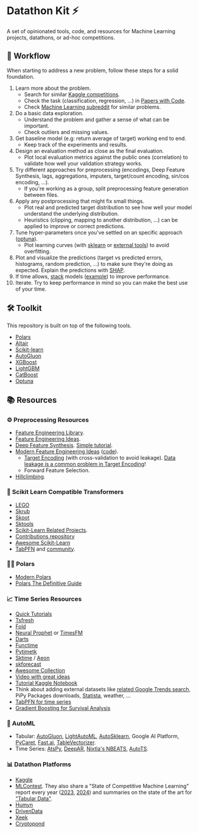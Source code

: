 # Datathon Kit ⚡

A set of opinionated tools, code, and resources for Machine Learning projects, datathons, or ad-hoc competitions.

## 🚀 Workflow

When starting to address a new problem, follow these steps for a solid foundation.

1. Learn more about the problem.
   - Search for similar [Kaggle competitions](https://www.kaggle.com/competitions).
   - Check the task (classification, regression, ...) in [Papers with Code](https://paperswithcode.com/).
   - Check [Machine Learning subreddit](https://www.reddit.com/r/MachineLearning) for similar problems.
2. Do a basic data exploration.
   - Understand the problem and gather a sense of what can be important.
   - Check outliers and missing values.
3. Get baseline model (e.g: return average of target) working end to end.
   - Keep track of the experiments and results.
4. Design an evaluation method as close as the final evaluation.
   - Plot local evaluation metrics against the public ones (correlation) to validate how well your validation strategy works.
5. Try different approaches for preprocessing (encodings, Deep Feature Synthesis, lags, aggregations, imputers, target/count encoding, sin/cos encoding, ...).
   - If you're working as a group, split preprocessing feature generation between files.
6. Apply any postprocessing that might fix small things.
   - Plot real and predicted target distribution to see how well your model understand the underlying distribution.
   - Heuristics (clipping, mapping to another distribution, ...) can be applied to improve or correct predictions.
7. Tune hyper-parameters once you've settled on an specific approach ([optuna](https://optuna.readthedocs.io/)).
   - Plot learning curves (with [sklearn](https://scikit-learn.org/stable/modules/learning_curve.html) or [external tools](https://github.com/reiinakano/scikit-plot)) to avoid overfitting.
8. Plot and visualize the predictions (target vs predicted errors, histograms, random prediction, ...) to make sure they're doing as expected. Explain the predictions with [SHAP](https://github.com/slundberg/shap).
9. If time allows, [stack](https://scikit-learn.org/stable/auto_examples/ensemble/plot_stack_predictors.html) models ([example](https://www.kaggle.com/couyang/featuretools-sklearn-pipeline#ML-Pipeline)) to improve performance.
10. Iterate. Try to keep performance in mind so you can make the best use of your time.

## 🛠️ Toolkit

This repository is built on top of the following tools.

- [Polars](https://pola.rs/)
- [Altair](https://altair-viz.github.io/)
- [Scikit-learn](https://scikit-learn.org/stable/)
- [AutoGluon](https://auto.gluon.ai/stable/install.html)
- [XGBoost](https://xgboost.readthedocs.io/en/stable/)
- [LightGBM](https://lightgbm.readthedocs.io/en/latest/)
- [CatBoost](https://catboost.ai/en/docs/v3/about/)
- [Optuna](https://optuna.org/)

## 📚 Resources

### ⚙️ Preprocessing Resources

- [Feature Engineering Library](https://feature-engine.trainindata.com/).
- [Feature Engineering Ideas](https://github.com/aikho/awesome-feature-engineering).
- [Deep Feature Synthesis](https://featuretools.alteryx.com/en/stable/getting_started/afe.html). [Simple tutorial](https://www.kaggle.com/willkoehrsen/automated-feature-engineering-basics).
- [Modern Feature Engineering Ideas](https://www.kaggle.com/c/playground-series-s4e12/discussion/554328) ([code](https://www.kaggle.com/code/cdeotte/first-place-single-model-cv-1-016-lb-1-016)).
  - [Target Encoding](https://www.kaggle.com/competitions/playground-series-s4e12/discussion/554328) (with cross-validation to avoid leakage). [Data leakage is a common problem in Target Encoding](https://www.geeksforgeeks.org/target-encoding-using-nested-cv-in-sklearn-pipeline/#the-challenge-of-data-leakage-nested-crossvalidation-cv)!
  - Forward Feature Selection.
- [Hillclimbing](https://www.kaggle.com/competitions/playground-series-s3e14/discussion/410639).

### 🛞 Scikit Learn Compatible Transformers

- [LEGO](https://github.com/koaning/scikit-lego)
- [Skrub](https://github.com/skrub-data/skrub)
- [Skoot](https://github.com/tgsmith61591/skoot)
- [Sktools](https://github.com/david26694/sktools)
- [Scikit-Learn Related Projects](https://scikit-learn.org/stable/related_projects.html).
- [Contributions repository](https://github.com/scikit-learn-contrib)
- [Awesome Scikit-Learn](https://github.com/fkromer/awesome-scikit-learn)
- [TabPFN](https://github.com/PriorLabs/tabpfn) and [community](https://github.com/PriorLabs/tabpfn-community).

### 🐻‍❄️ Polars

- [Modern Polars](https://kevinheavey.github.io/modern-polars/)
- [Polars The Definitive Guide](https://github.com/jeroenjanssens/python-polars-the-definitive-guide)

### 📈 Time Series Resources

- [Quick Tutorials](https://www.kaggle.com/c/jane-street-market-prediction/discussion/198951)
- [Tsfresh](https://tsfresh.readthedocs.io/en/latest/)
- [Fold](https://github.com/dream-faster/fold)
- [Neural Prophet](https://neuralprophet.com/) or [TimesFM](https://github.com/google-research/timesfm)
- [Darts](https://github.com/unit8co/darts)
- [Functime](https://docs.functime.ai/)
- [Pytimetk](https://github.com/business-science/pytimetk)
- [Sktime](https://github.com/alan-turing-institute/sktime) / [Aeon](https://github.com/aeon-toolkit/aeon)
- [skforecast](https://skforecast.org/)
- [Awesome Collection](https://github.com/MaxBenChrist/awesome_time_series_in_python)
- [Video with great ideas](https://www.youtube.com/watch?v=9QtL7m3YS9I)
- [Tutorial Kaggle Notebook](https://www.kaggle.com/code/tumpanjawat/s3e19-course-eda-fe-lightgbm)
- Think about adding external datasets like [related Google Trends search](https://trends.google.com/trends/), PiPy Packages downloads, [Statista](https://www.statista.com/), weather, ...
- [TabPFN for time series](https://github.com/liam-sbhoo/tabpfn-time-series)
- [Gradient Boosting for Survival Analysis](https://soda-inria.github.io/hazardous/)

### 🤖 AutoML

- Tabular: [AutoGluon](https://auto.gluon.ai/), [LightAutoML](https://github.com/sb-ai-lab/LightAutoML), [AutoSklearn](https://github.com/automl/auto-sklearn), Google AI Platform, [PyCaret](https://github.com/pycaret/pycaret), [Fast.ai](https://docs.fast.ai/), [TableVectorizer](https://skrub-data.org/stable/reference/generated/skrub.TableVectorizer.html#tablevectorizer).
- Time Series: [AtsPy](https://github.com/firmai/atspy), [DeepAR](https://docs.aws.amazon.com/forecast/latest/dg/aws-forecast-recipe-deeparplus.html), [Nixtla's NBEATS](https://nixtlaverse.nixtla.io/neuralforecast/models.nbeats.html), [AutoTS](https://github.com/winedarksea/AutoTS).

### 📊 Datathon Platforms

- [Kaggle](https://www.kaggle.com/competitions)
- [MLContest](https://mlcontests.com/). They also share a "State of Competitive Machine Learning" report every year ([2023](https://mlcontests.com/state-of-competitive-machine-learning-2023), [2024](https://mlcontests.com/state-of-machine-learning-competitions-2024/)) and summaries on the state of the art for ["Tabular Data"](https://mlcontests.com/tabular-data/).
- [Humyn](https://app.humyn.ai/)
- [DrivenData](https://www.drivendata.org/competitions/)
- [Xeek](https://xeek.ai/challenges)
- [Cryptopond](https://cryptopond.xyz/)
